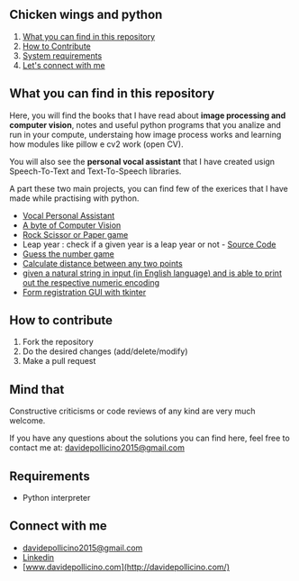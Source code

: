 ## Chicken wings and python

1. [What you can find in this repository](#What-you-can-find-in-this-repository)
2. [How to Contribute](#How-to-contribute)
3. [System requirements](#Requirements)
4. [Let's connect with me](#Connect-with-me)



## What you can find in this repository

Here, you will find the books that I have read about **image processing and computer vision**, notes and useful python programs that you analize and run in your compute, understaing how image process works and learning how modules like pillow e cv2 work (open CV).

You will also see the **personal vocal assistant** that I have created usign Speech-To-Text and Text-To-Speech libraries. 

A part these two main projects, you can find few of the exerices that I have made while practising with python. 

* [Vocal Personal Assistant](personal-assistant/README.md)
* [A byte of Computer Vision](computer-vision/README.md)
* [Rock Scissor or Paper game](rock_scissor_paper/rock_scissor_paper.py)
* Leap year : check if a given year is a leap year or not - [Source Code](LeapYear/leapYear.py)
* [Guess the number game](guess_the_number/guessTheNumber.py)
* [Calculate distance between any two points](distance/points.py)
*  [given a natural string in input (in English language) and is able to print out the respective numeric encoding](DPOneySolution.py)
* [Form registration GUI with tkinter](form_registration_GUI/first_GUI.py)


## How to contribute
1. Fork the repository
2. Do the desired changes (add/delete/modify)
3. Make a pull request

## Mind that
Constructive criticisms or code reviews of any kind are very much welcome.

If you have any questions about the solutions you can find here, feel free to contact me at: [davidepollicino2015@gmail.com](mailto:davidepollicino2015@gmail.com?subject=[GitHub]%ChickenWingsAndPythonRepo)

## Requirements

* Python interpreter


## Connect with me

* [davidepollicino2015@gmail.com](mailto:davidepollicino2015@gmail.com?subject=[GitHub]%20CompetitiveProgrammigGuide)
* [Linkedin](https://www.linkedin.com/in/davidepollicino7/)
* [www.davidepollicino.com](http://davidepollicino.com/)

